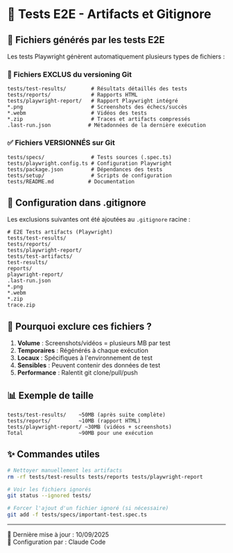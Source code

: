# 🧹 Tests E2E - Artifacts et Gitignore

## 📁 Fichiers générés par les tests E2E

Les tests Playwright génèrent automatiquement plusieurs types de fichiers :

### 🚫 Fichiers EXCLUS du versioning Git

```
tests/test-results/        # Résultats détaillés des tests
tests/reports/             # Rapports HTML
tests/playwright-report/   # Rapport Playwright intégré
*.png                      # Screenshots des échecs/succès
*.webm                     # Vidéos des tests
*.zip                      # Traces et artifacts compressés
.last-run.json            # Métadonnées de la dernière exécution
```

### ✅ Fichiers VERSIONNÉS sur Git

```
tests/specs/               # Tests sources (.spec.ts)
tests/playwright.config.ts # Configuration Playwright
tests/package.json         # Dépendances des tests
tests/setup/               # Scripts de configuration
tests/README.md           # Documentation
```

## 🔧 Configuration dans .gitignore

Les exclusions suivantes ont été ajoutées au `.gitignore` racine :

```gitignore
# E2E Tests artifacts (Playwright)
tests/test-results/
tests/reports/
tests/playwright-report/
tests/test-artifacts/
test-results/
reports/
playwright-report/
.last-run.json
*.png
*.webm
*.zip
trace.zip
```

## 🎯 Pourquoi exclure ces fichiers ?

1. **Volume** : Screenshots/vidéos = plusieurs MB par test
2. **Temporaires** : Régénérés à chaque exécution
3. **Locaux** : Spécifiques à l'environnement de test
4. **Sensibles** : Peuvent contenir des données de test
5. **Performance** : Ralentit git clone/pull/push

## 📊 Exemple de taille

```
tests/test-results/    ~50MB (après suite complète)
tests/reports/         ~10MB (rapport HTML)
tests/playwright-report/ ~30MB (vidéos + screenshots)
Total                  ~90MB pour une exécution
```

## ✨ Commandes utiles

```bash
# Nettoyer manuellement les artifacts
rm -rf tests/test-results tests/reports tests/playwright-report

# Voir les fichiers ignorés
git status --ignored tests/

# Forcer l'ajout d'un fichier ignoré (si nécessaire)
git add -f tests/specs/important-test.spec.ts
```

---
📅 Dernière mise à jour : 10/09/2025  
🔧 Configuration par : Claude Code  